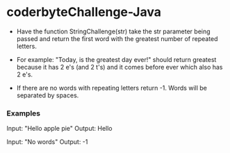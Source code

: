 # coderbyteChallenge-Java

* Have the function StringChallenge(str) take the str parameter being passed and return the first word with the greatest number of repeated letters. 

* For example: "Today, is the greatest day ever!" should return greatest because it has 2 e's (and 2 t's) and it comes before ever which also has 2 e's. 

* If there are no words with repeating letters return -1. Words will be separated by spaces.

### Examples ###

Input: "Hello apple pie"
Output: Hello

Input: "No words"
Output: -1

